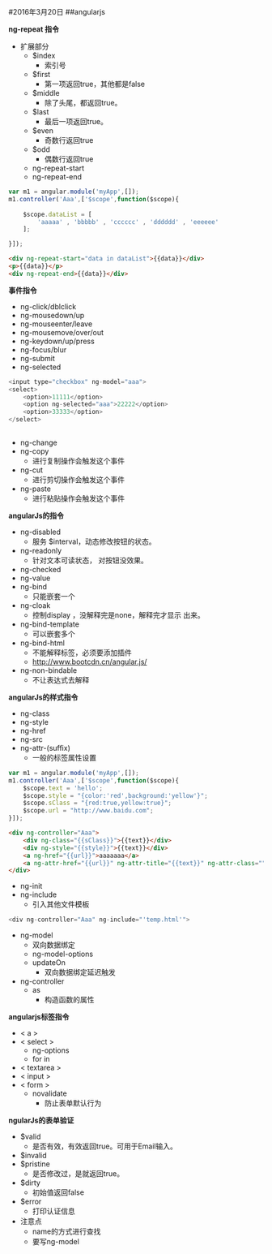 #2016年3月20日
##angularjs


**ng-repeat 指令**


 - 扩展部分
     + $index
         * 索引号
     + $first
         * 第一项返回true，其他都是false
     + $middle
         * 除了头尾，都返回true。
     + $last
         * 最后一项返回true。
     + $even
         * 奇数行返回true
     + $odd
         * 偶数行返回true
     + ng-repeat-start
     + ng-repeat-end

```js
var m1 = angular.module('myApp',[]);
m1.controller('Aaa',['$scope',function($scope){
    
    $scope.dataList = [
        'aaaaa' , 'bbbbb' , 'cccccc' , 'dddddd' , 'eeeeee'
    ];

}]);

```

```html
<div ng-repeat-start="data in dataList">{{data}}</div>
<p>{{data}}</p>
<div ng-repeat-end>{{data}}</div>
```


**事件指令**

 - ng-click/dblclick
 - ng-mousedown/up
 - ng-mouseenter/leave
 - ng-mousemove/over/out
 - ng-keydown/up/press
 - ng-focus/blur
 - ng-submit
 - ng-selected

```js
<input type="checkbox" ng-model="aaa">
<select>
    <option>11111</option>
    <option ng-selected="aaa">22222</option>
    <option>33333</option>
</select>
    
```

 - ng-change
 - ng-copy
     + 进行复制操作会触发这个事件 
 - ng-cut
     + 进行剪切操作会触发这个事件 
 - ng-paste
     + 进行粘贴操作会触发这个事件 

**angularJs的指令**
 - ng-disabled
    + 服务 $interval，动态修改按钮的状态。
 - ng-readonly
     + 针对文本可读状态， 对按钮没效果。
 - ng-checked
 - ng-value
 - ng-bind
     + 只能嵌套一个
 - ng-cloak
     + 控制display ，没解释完是none，解释完才显示 出来。
 - ng-bind-template
     + 可以嵌套多个
 - ng-bind-html
     + 不能解释标签，必须要添加插件
     + http://www.bootcdn.cn/angular.js/
 - ng-non-bindable
     + 不让表达式去解释

**angularJs的样式指令**

 - ng-class
 - ng-style
 - ng-href
 - ng-src
 - ng-attr-(suffix)
     + 一般的标签属性设置

```js
var m1 = angular.module('myApp',[]);
m1.controller('Aaa',['$scope',function($scope){
    $scope.text = 'hello';
    $scope.style = "{color:'red',background:'yellow'}";
    $scope.sClass = "{red:true,yellow:true}";
    $scope.url = "http://www.baidu.com";
}]);

```

```html 
<div ng-controller="Aaa">
    <div ng-class="{{sClass}}">{{text}}</div>
    <div ng-style="{{style}}">{{text}}</div>
    <a ng-href="{{url}}">aaaaaaa</a>
    <a ng-attr-href="{{url}}" ng-attr-title="{{text}}" ng-attr-class="" ng-attr-style="">aaaaaaa</a>
</div> 
```

 - ng-init
 - ng-include
     + 引入其他文件模板

```js
<div ng-controller="Aaa" ng-include="'temp.html'">
```

 - ng-model
     + 双向数据绑定
     + ng-model-options
     + updateOn
        * 双向数据绑定延迟触发
 - ng-controller
     +  as
         *  构造函数的属性

**angularjs标签指令**

 - < a >
 - < select >
     + ng-options
     + for   in
 - < textarea >
 - < input >
 - < form >
     + novalidate
         * 防止表单默认行为

**ngularJs的表单验证**
 - $valid
     + 是否有效，有效返回true。可用于Email输入。
 - $invalid
 - $pristine
     + 是否修改过，是就返回true。
 - $dirty
     + 初始值返回false
 - $error
     + 打印认证信息
 - 注意点
     + name的方式进行查找
     + 要写ng-model




